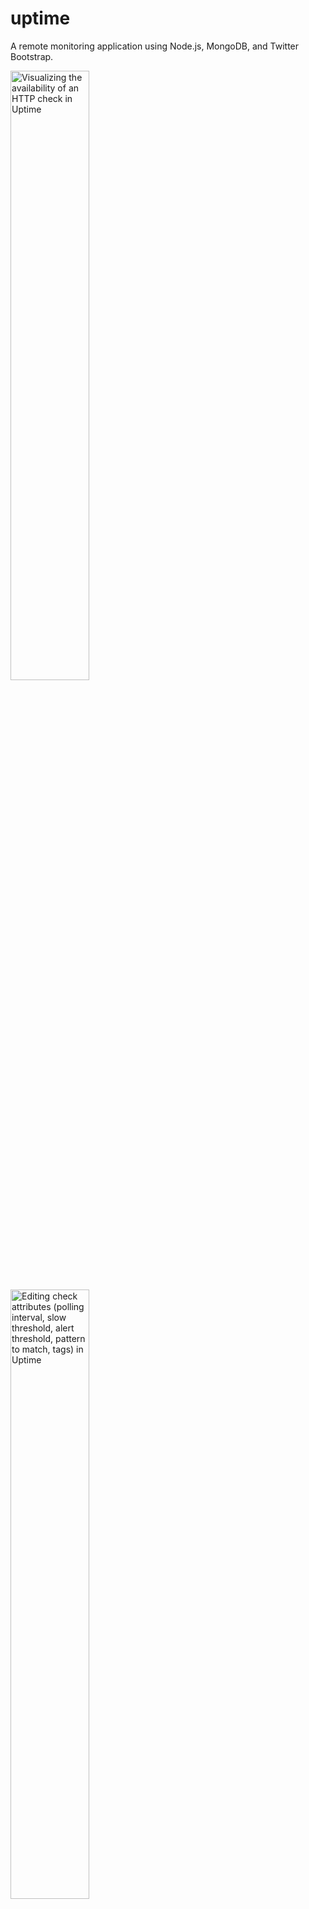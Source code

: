 uptime
======

A remote monitoring application using Node.js, MongoDB, and Twitter Bootstrap.

<img src="https://raw.github.com/fzaninotto/uptime/downloads/check_details.png" title="Visualizing the availability of an HTTP check in Uptime" width="50%" valign="top" />
<img src="https://raw.github.com/fzaninotto/uptime/downloads/check_form.png" title="Editing check attributes (polling interval, slow threshold, alert threshold, pattern to match, tags) in Uptime" width="50%" valign="top" />

You can watch a [demo screencast on Vimeo](https://vimeo.com/39302164).

Features
--------

* Monitor thousands of websites (powered by [Node.js asynchronous programming](http://redotheweb.com/2012/01/23/nodejs-for-php-programmers-1-event-driven-programming-and-pasta.html))
* Tweak frequency of monitoring on a per-check basis, up to the second
* Check the presence of a pattern in the response body
* Receive notifications whenever a check goes down
  * On screen (powered by [socket.io](http://socket.io/))
  * By email
  * On the console
* Record availability statistics for further reporting (powered by [MongoDB](http://www.mongodb.org/))
* Detailed uptime reports with animated charts (powered by [Flotr2](http://www.humblesoftware.com/flotr2/))
* Monitor availability, responsiveness, average response time, and total uptime/downtime
* Get details about failed checks (HTTP error code, etc.)
* Group checks by tags and get reports by tag
* Familiar web interface (powered by [Twitter Bootstrap 2.0](http://twitter.github.com/bootstrap/index.html))
* Complete API for integration with third-party monitoring services
* Powerful plugin system to ease extension and customization
* Easy installation and zero administration

Installing Uptime
-----------------

Uptime 3.2 requires Node.js 0.10 and MongoDB 2.1. Older versions provide compatibility with Node 0.8 (Uptime v3.1) and 0.6 (Uptime v1.4).

To install from GitHub, clone the repository and install dependencies using `npm`:

```sh
$ git clone git://github.com/fzaninotto/uptime.git
$ cd uptime
$ npm install
```

Lastly, start the application with:

```sh
$ node app
```

Upgrading From a 2.0 Install
----------------------------

If you have been using uptime 1.0 or 2.0, you have to execute the migration script before using the new release.

```sh
$ node models/migrations/upgrade2to3
```

Adding Checks
-------------

By default, the web UI runs on port 8082, so just browse to 

    http://localhost:8082/

And you're ready to begin. Create your first check by entering an URL, wait for the first ping, and you'll soon see data flowing through your charts!

Configuring
-----------

Uptime uses [node-config](https://github.com/lorenwest/node-config) to allow YAML configuration and environment support. Here is the default configuration, taken from `config/default.yaml`:

```yaml
mongodb:
  server:   localhost
  database: uptime
  user:     root 
  password:
  connectionString:       # alternative to setting server, database, user and password separately

monitor:
  name:                   origin
  apiUrl:                 'http://localhost:8082/api' # must be accessible without a proxy
  pollingInterval:        10000      # ten seconds
  timeout:                5000       # five seconds
  userAgent:              NodeUptime/2.0 (https://github.com/fzaninotto/uptime)

analyzer:
  updateInterval:         60000      # one minute
  qosAggregationInterval: 600000     # ten minutes
  pingHistory:            8035200000 # three months

autoStartMonitor: true

server:
  port:     8082

plugins:
  - ./plugins/console
  - ./plugins/patternMatcher
  - ./plugins/httpOptions
  # - ./plugins/email
```

To modify this configuration, create a `development.yaml` or a `production.yaml` file in the same directory, and override just the settings you need. For instance, to run Uptime on port 80 in production, create a `production.yaml` file as follows:

```yaml
server:
  port:     80
```

Node that Uptime works great behind a proxy - it uses the `http_proxy` environment variable transparently.

Architecture
------------

Uptime is composed of two services: a webapp (in `app.js`), and a polling monitor (in `monitor.js)`. For your convenience, the two services start together when you call `node app`.

<img src="https://raw.github.com/fzaninotto/uptime/downloads/architecture.png" title="Uptime architecture" />

However, heavily browsing the webapp may slow down the whole server - including the polling monitor. In other terms, using the application can influence the uptime measurements. To avoid this effect, it is recommended to run the polling monitor in a separate process.

To that extent, set the `autoStartMonitor` setting to `false` in the `production.yaml`, and launch the monitor by hand:

```sh
$ node monitor &
$ node app
```

You can also run the monitor in a different server. This second server must be able to reach the API of the webapp server: set the `monitor.apiUrl` setting accordingly in the `production.yaml` file of the monitor server.

Monitoring From Various Locations
---------------------------------

You can even run several monitor servers in several datacenters to get average response time. In that case, make sure you set a different `monitor.name` setting for all monitor servers to be able to tell which server make a particular ping.

Using Plugins
-------------

Plugins can add more notification types, more poller types, new routes to the webapp, etc. Uptime currently bundles three plugins:

 * [`console`](https://github.com/fzaninotto/uptime/blob/master/plugins/console/index.js): log pings and events in the console in real time
 * [`email`](https://github.com/fzaninotto/uptime/blob/master/plugins/email/index.js): notify events (up, down pause) by email
 * [`patternMatcher`](https://github.com/fzaninotto/uptime/blob/master/plugins/patternMatcher/index.js): allow HTTP & HTTPS pollers to test the response body against a pattern
 * [`httpOptions`](https://github.com/fzaninotto/uptime/blob/master/plugins/httpOptions/index.js): add custom HTTP options and headers to HTTP and HTTPS checks (e.g. to allow self-signed certificate on HTTPS, custom headers, custom HTTP methods, ...)
 * [`basicAuth`](https://github.com/fzaninotto/uptime/blob/master/plugins/basicAuth/index.js): add HTTP Basic Access Authentication to the dashboard and API applications

To enable plugins, just add a line to the `plugins:` section of the configuration file.
Three of the bundled plugins are already enabled by default:

```yaml
# in config/default.yaml
plugins:
  - ./plugins/console
  - ./plugins/patternMatcher
  - ./plugins/httpOptions
  # - ./plugins/email
  # - ./plugins/basicAuth
```

You can override these settings in your environment configuration, for instance:

```yaml
# in config/production.yaml
# disable the console plugin and enable the email plugin
plugins:
  # - ./plugins/console
  - ./plugins/patternMatcher
  - ./plugins/httpOptions
  - ./plugins/email
  # - ./plugins/basicAuth
```

Third-party plugins:

 * [`webhooks`](https://github.com/mintbridge/uptime-webhooks): notify events to an URL by sending an HTTP POST request 
 * [`campfire`](https://gist.github.com/dmathieu/5592418): notify events to Campfire
 * [`pushover`](https://gist.github.com/xphyr/5994345): Notify events to mobile devices

Writing Plugins
---------------

A plugin is a simple Node.js module which hooks into predefined extension points. Uptime automatically requires plugin modules when starting the webapp and the monitor, and tries to call the two following functions:

* `initWebApp(options)` when starting the webapp
* `initMonitor(options)` when starting the monitor

Check the [app.js](https://github.com/fzaninotto/uptime/blob/master/app.js#L97) and [monitor.js](https://github.com/fzaninotto/uptime/blob/master/monitor.js#L8) to see a detail of the options passed to each hook. Also, check the code of existing plugins to understand how they can add new pollers, new notification types, etc.

For instance, if you had to recreate a simple version of the `console` plugin, you could write it as follows:

```js
// in plugins/console/index.js
var CheckEvent = require('../../models/checkEvent');
exports.initWebapp = function() {
  CheckEvent.on('afterInsert', function(checkEvent) {
    checkEvent.findCheck(function(err, check) {
      console.log(new Date() + check.name + checkEvent.isGoDown ? ' goes down' : ' goes back up');
    });
  });
}
```
All Uptime entities emit lifecycle events that you can listen to on the Model class. These events are `beforeInsert`, `afterInsert`, `beforeUpdate`, `afterUpdate`, `beforeSave` (called for both inserts and updates), `afterSave` (called for both inserts and updates), `beforeRemove`, and `afterRemove`. For more information about these events, check the [mongoose-lifecycle](https://github.com/fzaninotto/mongoose-lifecycle) plugin.

API
---------------

All API requests should be prefixed with `api`.
The API response always uses the `application/json` mimetype.
API requests do not require authentication.

Example of a valid API request:

`GET http://example.com/api/checks`

Example for a valid API request using curl :

curl -i -H "Accept: application/json" -X PUT -d "name=example" -d "url=http://mysite.com" -d "interval=120" http://example.com/api/checks`


### Status codes

The API is designed to return different status codes :

* `200 Ok` : The request was successful, the resource(s) itself is returned as JSON
* `400 Bad Request` : An attribute of the API request is invalid or missing (e.g. the url of a check is missing)
* `404 Not Found` : A resource could not be accessed (e.g. a check ID could not be found)
* `500 Server Error` : Something went wrong on the server side (e.g. a check could not be saved in database)

### CRUD routes

#### `GET /checks`

Return a list of all checks

#### `GET /checks/needingPoll`

Return a list of checks that need a poll (i.e. not paused, plus new or last tested > interval set between tests)

#### `GET /checks/:id`

Return a single check

Parameter :

* `id` : (required) Id of the check

#### `GET /checks/:id/pause`

Toggle the status (isPaused) of a check

Parameter :

* `id` : (required) Id of the check

#### `PUT /check/:id/test`

Updates the last checked date for a check. Used to avoid double check when a target is slow.
Return the number of affected records in the database (1 or 0).

Parameter :

* `id` : (required) Id of the check

#### `GET /pings`

Return a list of all pings

Parameters :

* `?page=1` : (optional) Paginate results by 50
* `?check=:id` : (optional) Return only the pings for a given check

#### `GET /pings/check/:id/:page?`

(deprecated) Return a list of this check's pings (50 elements per page)
Parameters :
* `id` : (required) Id of the check
* `page` : (optional) Number of page

#### `GET /pings/events`

Return a list of events (CheckEvent) aggregated by day, limited to the latest week, and to 100 results

#### `POST /pings`

Create a ping for a check, if the check exists and is not already polled

Parameters :

* `checkId` : (required) Id of the check
* `status` : (required)  Status
* `timestamp` : (optional) Date of polling
* `time` : (required) Response time
* `name` : (optional) Monitor name
* `error` : (optional)
* `details` : (optional)

#### `GET /tags`

Return list of all tags

#### `GET /tags/:name`

Return a single tag

Parameter :

* `name` : (required) name of the tag

#### `PUT /checks`

Create a new check and return it

Parameters :

* `url` : (required) Url of the check
* `name` : (optional) Name of the check - if empty, url will be set as check name
* `interval` : (optional) Interval of polling
* `maxTime` : (optional) Slow threshold
* `isPaused` : (optional) Status of polling
* `alertTreshold` : (optional) set the threshold of failed pings that will create an alert
* `tags` : (optional) list of tags (comma-separated values)
* `type` : (optional) type of check (auto|http|https|udp)

#### `POST /checks/:id`

Update a check and return it

Parameters :

* `id` : (required) Id of the check
* `url` : (optional) Url of the check
* `name` : (optional) Name of the check - if empty, url will be set as check name
* `interval` : (optional) Interval of polling
* `maxTime` : (optional) Slow threshold
* `isPaused` : (optional) Status of polling
* `alertTreshold` : (optional) set the threshold of failed pings that will create an alert
* `tags` : (optional) list of tags (comma-separated values)
* `type` : (optional) type of check - values : `auto`|`http`|`https`|`udp`

### Statistics routes

#### `GET /checks/:id/stat/:period/:timestamp`

Return check stats for a period

Parameters :

   * `id` : (required) Id of the check
   * `period` : (required) Period - values :  `hour`|`day`|`month`|`year`
   * `timestamp` : (required) Start date (timestamp)

#### `GET /checks/:id/stats/:type`

Return check stats for a period

Parameters :

* `id` : (required) Id of the check
* `type` : (required) Period - values :  `hour`|`day`|`month`|`year`
* `?begin=` : (required) Start date (timestamp)
* `?end=` : (required) End date (timestamp)

#### `GET /tags/:name/checks/:period/:timestamp`

Return tag stats for a period, joined by checks

Parameters :

* `name` : (required) Name of the tag
* `period` : (required) Period - values :  `hour`|`day`|`month`|`year`
* `timestamp` : (required) Start date (timestamp)

#### `GET /tags/:name/stat/:period/:timestamp`

Return tag stats for a period

Parameters :

* `name` : (required) Name of the tag
* `period` : (required) Period - values :  `hour`|`day`|`month`|`year`
* `timestamp` : (required) Start date (timestamp)

#### `GET /tags/:name/stats/:type`

Return tag stats for a period

Parameters :

* `name` : (required) Name of the tag
* `type` : (required) Period - values :  `day`|`month`|`year`
* `?begin=` : (required) Start date (timestamp)
* `?end=` : (required) End date (timestamp)


### Event routes

#### `GET /checks/:id/events`

Return the list of all events for the check

Parameter :

* `id` : (required) Id of the check

#### `GET /tags/:name/events`

Return the list of all events associated to the tag

Parameter :

* `name` : (required) Name of the tag
* `?begin=` : (optional) Start date (timestamp)
* `?end=` : (optional) End date (timestamp)


Support and Discussion
----------------------

Join the [node-uptime](https://groups.google.com/d/forum/node-uptime) Google Group to discuss features, bugs and use cases related to Uptime.

License
-------

The Uptime code is free to use and distribute, under the [MIT license](https://raw.github.com/fzaninotto/uptime/master/LICENSE).

Uptime uses third-party libraries:

* [NodeJS](http://nodejs.org/), licensed under the [MIT License](https://github.com/joyent/node/blob/master/LICENSE#L5-22),
* [Socket.io](http://socket.io/), licensed under the [MIT License](https://github.com/LearnBoost/socket.io/blob/master/Readme.md),
* [MongooseJS](http://mongoosejs.com/), licensed under the [MIT License](https://github.com/LearnBoost/mongoose/blob/master/README.md),
* [jQuery](http://jquery.com/), licensed under the [MIT License](http://jquery.org/license),
* [TwitterBootstrap](http://twitter.github.com/bootstrap/), licensed under the [Apache License v2.0](http://www.apache.org/licenses/LICENSE-2.0),
* [Flotr2](http://www.humblesoftware.com/flotr2/), licensed under the [MIT License](https://github.com/HumbleSoftware/Flotr2/blob/master/LICENSE).
* [Favicon](http://www.alexpeattie.com/projects/justvector_icons/), distributed under the [Free Art License](http://artlibre.org/licence/lal/en).

If you like the software, please help improving it by contributing PRs on the [GitHub project](https://github.com/fzaninotto/uptime)!

TODO
----

* Account for scheduled maintenance (and provide two QoS calculations: with and without scheduled maintenance)
* Allow for JavaScript execution in the monitored resources by using a headless browser (probably zombie.js)
* Unit tests
